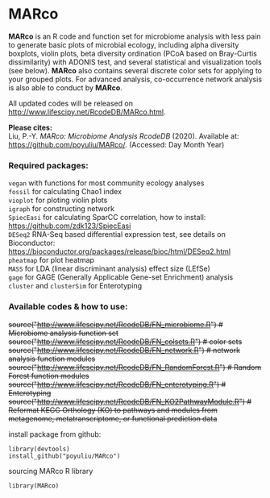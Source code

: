 # MARco

**MARco** is an R code and function set for microbiome analysis with less pain to generate basic plots of microbial ecology, including alpha diversity boxplots, violin plots, beta diversity ordination (PCoA based on Bray-Curtis dissimilarity) with ADONIS test, and several statistical and visualization tools (see below). **MARco** also contains several discrete color sets for applying to your grouped plots. For advanced analysis, co-occurrence network analysis is also able to conduct by **MARco**.

All updated codes will be released on <http://www.lifescipy.net/RcodeDB/MARco.html>.

**Please cites:**  
Liu, P.-Y. _MARco: Microbiome Analysis RcodeDB_ (2020). Available at: <https://github.com/poyuliu/MARco/>. (Accessed: Day Month Year)


### Required packages:
`vegan` with functions for most community ecology analyses  
`fossil` for calculating Chao1 index  
`vioplot` for ploting violin plots  
`igraph` for constructing network  
`SpiecEasi` for calculating SparCC correlation, how to install: <https://github.com/zdk123/SpiecEasi>  
`DESeq2` RNA-Seq based differential expression test, see details on Bioconductor: <https://bioconductor.org/packages/release/bioc/html/DESeq2.html>  
`pheatmap` for plot heatmap  
`MASS` for LDA (linear discriminant analysis) effect size (LEfSe)  
`gage` for GAGE (Generally Applicable Gene-set Enrichment) analysis  
`cluster` and `clusterSim` for Enterotyping

### Available codes & how to use:
~~source("http://www.lifescipy.net/RcodeDB/FN_microbiome.R") # Microbiome analysis function set~~
~~source("http://www.lifescipy.net/RcodeDB/FN_colsets.R") # color sets~~
~~source("http://www.lifescipy.net/RcodeDB/FN_network.R") # network analysis function modules~~
~~source("http://www.lifescipy.net/RcodeDB/FN_RandomForest.R") # Random Forest function modules~~
~~source("http://www.lifescipy.net/RcodeDB/FN_enterotyping.R") # Enterotyping~~ 
~~source("http://www.lifescipy.net/RcodeDB/FN_KO2PathwayModule.R") # Reformat KEGG Orthology (KO) to pathways and modules from metagenome, metatranscriptome, or functional prediction data~~

install package from github:
```
library(devtools)
install_github("poyuliu/MARco")
``` 
sourcing MARco R library 
```
library(MARco)
```
